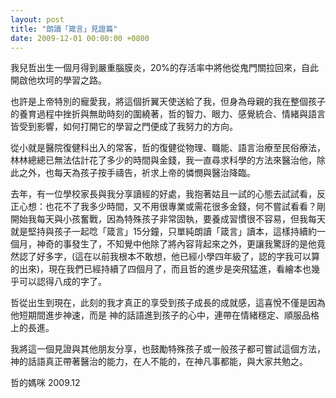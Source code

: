```yaml
---
layout: post
title: "朗讀「箴言」見證篇"
date: 2009-12-01 00:00:00 +0800
---
```

我兒哲出生一個月得到嚴重腦膜炎，20%的存活率中將他從鬼門關拉回來，自此開啟他坎坷的學習之路。

也許是上帝特別的寵愛我，將這個折翼天使送給了我，但身為母親的我在整個孩子的養育過程中挫折與無助時刻的圍繞著，哲的智力、眼力、感覺統合、情緒與語言皆受到影響，如何打開它的學習之門便成了我努力的方向。

從小就是醫院復健科出入的常客，哲的復健從物理、職能、語言治療至民俗療法，林林總總已無法估計花了多少的時間與金錢，我一直尋求科學的方法來醫治他，除此之外，也每天為孩子按手禱告，祈求上帝的憐憫與醫治降臨。

去年，有一位學校家長與我分享讀經的好處，我抱著姑且一試的心態去試試看，反正心想：也花不了我多少時間，又不用很專業或需花很多金錢，何不嘗試看看？剛開始我每天與小孩奮戰，因為特殊孩子非常固執，要養成習慣很不容易，但我每天就是堅持與孩子一起唸「箴言」15分鐘，只單純朗讀「箴言」讀本，這樣持續約一個月，神奇的事發生了，不知覺中他除了將內容背起來之外，更讓我驚訝的是他竟然認了好多字，(這在以前我根本不敢想，他已經小學四年級了，認的字我可以算的出來)，現在我們已經持續了四個月了，而且哲的進步是突飛猛進，看繪本也幾乎可以認得八成的字了。

哲從出生到現在，此刻的我才真正的享受到孩子成長的成就感，這喜悅不僅是因為他短期間進步神速，而是 神的話語進到孩子的心中，連帶在情緒穩定、順服品格上的長進。

我將這一個見證與其他朋友分享，也鼓勵特殊孩子或一般孩子都可嘗試這個方法，神的話語真正帶著醫治的能力，在人不能的，在神凡事都能，與大家共勉之。


哲的媽咪
2009.12